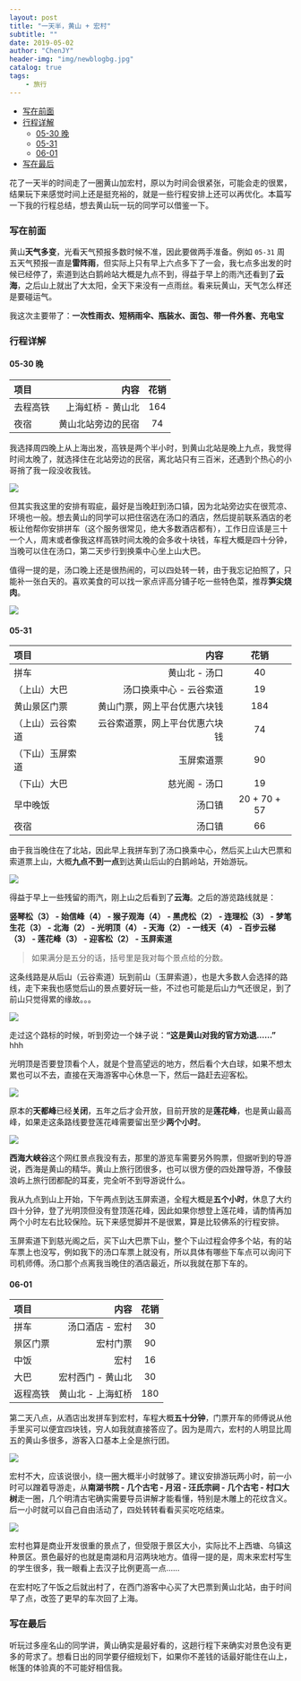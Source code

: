 ```yaml
---
layout: post
title: "一天半，黄山 + 宏村"
subtitle: ""
date: 2019-05-02
author: "ChenJY"
header-img: "img/newblogbg.jpg"
catalog: true
tags: 
    - 旅行
---
```


- [写在前面](#写在前面)
- [行程详解](#行程详解)
    - [05-30 晚](#05-30-晚)
    - [05-31](#05-31)
    - [06-01](#06-01)
- [写在最后](#写在最后)

花了一天半的时间走了一圈黄山加宏村，原以为时间会很紧张，可能会走的很累，结果玩下来感觉时间上还是挺充裕的，就是一些行程安排上还可以再优化。本篇写一下我的行程总结，想去黄山玩一玩的同学可以借鉴一下。

### 写在前面
黄山**天气多变**，光看天气预报多数时候不准，因此要做两手准备。例如 `05-31` 周五天气预报一直是**雷阵雨**，但实际上只有早上六点多下了一会，我七点多出发的时候已经停了，索道到达白鹅岭站大概是九点不到，得益于早上的雨汽还看到了**云海**，之后山上就出了大太阳，全天下来没有一点雨丝。看来玩黄山，天气怎么样还是要碰运气。

我这次主要带了：**一次性雨衣、短柄雨伞、瓶装水、面包、带一件外套、充电宝**

### 行程详解
#### 05-30 晚

| 项目      |     内容 |   花销   |
| :-------- | --------:| :------: |
| 去程高铁    |   上海虹桥 - 黄山北 |  164  |
| 夜宿    |   黄山北站旁边的民宿 |  74  |

我选择周四晚上从上海出发，高铁是两个半小时，到黄山北站是晚上九点，我觉得时间太晚了，就选择住在北站旁边的民宿，离北站只有三百米，还遇到个热心的小哥捎了我一段没收我钱。

![](http://ww1.sinaimg.cn/large/c3beb895gy1g3mw699xe5j21mw0u0q7b.jpg)

但其实我这里的安排有瑕疵，最好是当晚赶到汤口镇，因为北站旁边实在很荒凉、环境也一般。想去黄山的同学可以把住宿选在汤口的酒店，然后提前联系酒店的老板让他帮你安排拼车（这个服务很常见，绝大多数酒店都有），工作日应该是三十一个人，周末或者像我这样高铁时间太晚的会多收十块钱，车程大概是四十分钟，当晚可以住在汤口，第二天步行到换乘中心坐上山大巴。

值得一提的是，汤口晚上还是很热闹的，可以四处转一转，由于我忘记拍照了，只能补一张白天的。喜欢美食的可以找一家点评高分铺子吃一些特色菜，推荐**笋尖烧肉**。

![](http://ww1.sinaimg.cn/large/c3beb895gy1g3mw4nydgej20y20j50yc.jpg)

#### 05-31 

| 项目      |     内容 |   花销   |
| :-------- | --------:| :------: |
| 拼车    |   黄山北 - 汤口 |  40  |
| （上山）大巴    |  汤口换乘中心 - 云谷索道  |  19  |
|   黄山景区门票  |  黄山门票，网上平台优惠六块钱  |  184  |
|   （上山）云谷索道  |  云谷索道票，网上平台优惠六块钱  |  74  |
|   （下山）玉屏索道  |  玉屏索道票  |  90  |
| （下山）大巴    |  慈光阁 - 汤口  |  19  |
| 早中晚饭    |  汤口镇  |  20 + 70 + 57  |
| 夜宿    |  汤口镇  |  66  |

由于我当晚住在了北站，因此早上我拼车到了汤口换乘中心，然后买上山大巴票和索道票上山，大概**九点不到一点**到达黄山后山的白鹅岭站，开始游玩。

![](http://ww1.sinaimg.cn/large/c3beb895gy1g3mw96fvekj21400u0wi1.jpg)

得益于早上一些残留的雨汽，刚上山之后看到了**云海**。之后的游览路线就是：

**竖琴松（3） - 始信峰（4） - 猴子观海（4） - 黑虎松（2） - 连理松（3） - 梦笔生花（3） - 北海（2） - 光明顶（4） - 天海（2） - 一线天（4） - 百步云梯（3） - 莲花峰（3） - 迎客松（2） - 玉屏索道**

> 如果满分是五分的话，括号里是我对每个景点给的分数。

这条线路是从后山（云谷索道）玩到前山（玉屏索道），也是大多数人会选择的路线，走下来我也感觉后山的景点要好玩一些，不过也可能是后山力气还很足，到了前山只觉得累的缘故。。。

![](http://ww1.sinaimg.cn/large/c3beb895gy1g3mwp7fcguj20u00u0aen.jpg)

走过这个路标的时候，听到旁边一个妹子说：**“这是黄山对我的官方劝退……”** hhh

光明顶是否要登顶看个人，就是个登高望远的地方，然后看个大白球，如果不想太累也可以不去，直接在天海游客中心休息一下，然后一路赶去迎客松。

![](http://ww1.sinaimg.cn/large/c3beb895gy1g3mwrr1rn8j20u014043b.jpg)

原本的**天都峰**已经**关闭**，五年之后才会开放，目前开放的是**莲花峰**，也是黄山最高峰，如果走这条路线要登莲花峰需要留出至少**两个小时**。

![](http://ww1.sinaimg.cn/large/c3beb895gy1g3mws616saj20u01ctgqf.jpg)

**西海大峡谷**这个网红景点我没有去，那里的游览车需要另外购票，但据听到的导游说，西海是黄山的精华。黄山上旅行团很多，也可以很方便的四处蹭导游，不像鼓浪屿上旅行团都配的耳麦，完全听不到导游说什么。

我从九点到山上开始，下午两点到达玉屏索道，全程大概是**五个小时**，休息了大约四十分钟，登了光明顶但没有登顶莲花峰，因此如果你想登上莲花峰，请酌情再加两个小时左右比较保险。玩下来感觉脚并不是很累，算是比较佛系的行程安排。

玉屏索道下到慈光阁之后，买下山大巴票下山，整个下山过程会停多个站，有的站车票上也没写，例如我下的汤口车票上就没有，所以具体有哪些下车点可以询问下司机师傅。汤口那个点离我当晚住的酒店最近，所以我就在那下车的。

#### 06-01

| 项目      |     内容 |   花销   |
| :-------- | --------:| :------: |
| 拼车    |   汤口酒店 - 宏村 |  30  |
| 景区门票    |  宏村门票  |  90  |
| 中饭  |  宏村  |  16  |
|  大巴  |  宏村西门 - 黄山北  |  30  |
| 返程高铁    |  黄山北 - 上海虹桥  |  180  |

第二天八点，从酒店出发拼车到宏村，车程大概**五十分钟**，门票开车的师傅说从他手里买可以便宜四块钱，穷人如我就直接答应了。因为是周六，宏村的人明显比周五的黄山多很多，游客入口基本上全是旅行团。

![](http://ww1.sinaimg.cn/large/c3beb895gy1g3mxaunkv9j20rs0ij7cp.jpg)

宏村不大，应该说很小，绕一圈大概半小时就够了。建议安排游玩两小时，前一小时可以蹭着导游走，从**南湖书院 - 几个古宅 - 月沼 - 汪氏宗祠 - 几个古宅 - 村口大树**走一圈，几个明清古宅确实需要导员讲解才能看懂，特别是木雕上的花纹含义。后一小时就可以自己自由活动了，四处转转看看买买吃吃结束。

![](http://ww1.sinaimg.cn/large/c3beb895gy1g3mxby9v78j21hc0u0wiu.jpg)

宏村也算是商业开发很重的景点了，但受限于景区大小，实际比不上西塘、乌镇这种景区。景色最好的也就是南湖和月沼两块地方。值得一提的是，周末来宏村写生的学生很多，我一眼看上去汉子比例更高一点……

在宏村吃了午饭之后就出村了，在西门游客中心买了大巴票到黄山北站，由于时间早了点，改签了更早的车次回了上海。

### 写在最后

听玩过多座名山的同学讲，黄山确实是最好看的，这趟行程下来确实对景色没有更多的苛求了。想看日出的同学要仔细规划下，如果你不差钱的话最好能住在山上，帐篷的体验真的不可能好相信我。